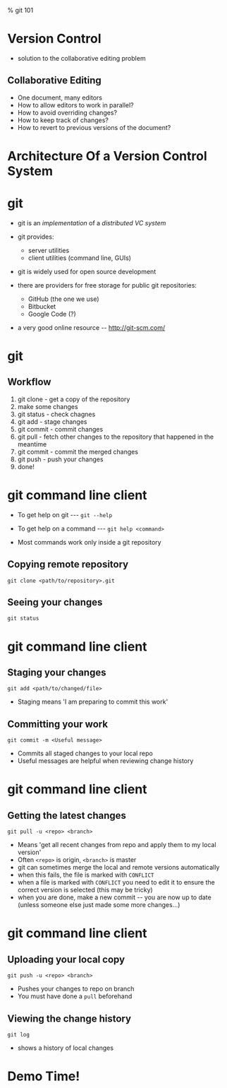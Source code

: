 % git 101

# Version Control

* solution to the collaborative editing problem

## Collaborative Editing

- One document, many editors
- How to allow editors to work in parallel?
- How to avoid overriding changes?
- How to keep track of changes?
- How to revert to previous versions of the document?

# Architecture Of a Version Control System



# git

* git is an _implementation_ of a _distributed VC system_

* git provides:
    * server utilities
    * client utilities (command line, GUIs)

* git is widely used for open source development

* there are providers for free storage for public git repositories:
     * GitHub (the one we use)
     * Bitbucket
     * Google Code (?)

* a very good online resource -- http://git-scm.com/

# git

## Workflow

1. git clone - get a copy of the repository
2. make some changes
3. git status - check chagnes
4. git add    - stage changes
5. git commit - commit changes
6. git pull   - fetch other changes to the repository that happened in the meantime
7. git commit - commit the merged changes
8. git push   - push your changes
9. done!

# git command line client

* To get help on git --- `git --help`

* To get help on a command --- `git help <command>`

* Most commands work only inside a git repository


## Copying remote repository

`git clone <path/to/repository>.git`

## Seeing your changes

`git status`

# git command line client

## Staging your changes

`git add <path/to/changed/file>`

* Staging means 'I am preparing to commit this work'

## Committing your work

`git commit -m <Useful message>`

* Commits all staged changes to your local repo
* Useful messages are helpful when reviewing change history

# git command line client

## Getting the latest changes

`git pull -u <repo> <branch>`

* Means 'get all recent changes from repo and apply them to my local
  version'
* Often `<repo>` is origin, `<branch>` is master
* git can sometimes merge the local and remote versions automatically
* when this fails, the file is marked with `CONFLICT`
* when a file is marked with `CONFLICT` you need to edit it to ensure
  the correct version is selected (this may be tricky)
* when you are done, make a new commit -- you are now up to date
  (unless someone else just made some more changes...)

# git command line client

## Uploading your local copy

`git push -u <repo> <branch>`

* Pushes your changes to repo on branch
* You must have done a `pull` beforehand

## Viewing the change history

`git log`

* shows a history of local changes

# Demo Time!
